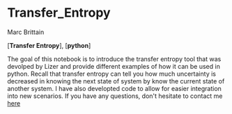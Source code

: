 # Transfer_Entropy
Marc Brittain

[**Transfer Entropy**], [**python**]

The goal of this notebook is to introduce the transfer entropy tool that was devolped by Lizer and provide different examples of how it can be used in python. Recall that transfer entropy can tell you how much uncertainty is decreased in knowing the next state of system by know the current state of another system.
I have also developted code to allow for easier integration into new scenarios. If you have any questions, don't hesitate to contact me [here](https://marcbrittain.github.io)
